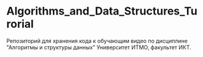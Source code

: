 # Algorithms_and_Data_Structures_Turorial
Репозиторий для хранения кода к обучающим видео по дисциплине "Алгоритмы и структуры данных" Университет ИТМО, факультет ИКТ.

